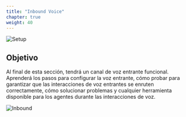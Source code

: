 ```yaml
---
title: "Inbound Voice"
chapter: true
weight: 40
---
```


![Setup](/images/Inbound-768x300.jpg)
## Objetivo

Al final de esta sección, tendrá un canal de voz entrante funcional. Aprenderá los pasos para configurar la voz entrante, cómo probar para garantizar que las interacciones de voz entrantes se enruten correctamente, cómo solucionar problemas y cualquier herramienta disponible para los agentes durante las interacciones de voz.

![Inbound](/images/norwood.jpg)